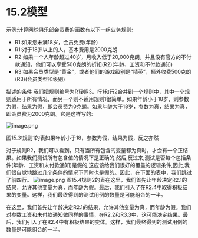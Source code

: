 # 15.2模型

示例:计算网球俱乐部会员费的函数有以下一组业务规则:
- R1:如果您未满18岁，会员免费(年龄)
- R1:对于18岁以上的人，基本费用是2000克朗
- R2:如果一个人年龄超过40岁，月收入低于20,000克朗，并且没有官方的不付款通知，他们可以享受500克朗的折扣(R2)(年龄、工资和不付款通知)
- R3:如果会员类型是“黄金”，或者他们的游戏级别是“精英”，额外收费500克朗(R3)(会员类型和级别)

描述的条件
我们把规则编号为R1到R3。行1和行2合并到一个规则中，其中一个规则适用于所有情况，而另一个则不适用规则1很简单。如果年龄小于18岁，则参数为假，结果为假，即会员费为0克朗。如果年龄大于18岁，参数为真，结果为真，即会员费为2000克朗。它是这样写的:

![image.png](https://static.aiwriter.net/oG3nbKxibYYPA3NySvuJdo/6YX6xUCHUK7sKqkj9rAMv8/nUBN6kZTmdncNk8FGV1tvF)

图15.3:规则1的表如果年龄小于18，参数为假，结果为假，反之亦然

对于规则R2，我们可以看到，只有当所有包含的变量都为真时，才会有一个正结果。如果我们测试所有包含值的情况下是正确的,然后,反过来,测试是否每个包括条件(年龄、工资和未付款通知)是假的,这应该给我们很好的覆盖的逻辑条件,因此,我们很自觉地跳过几个条件的情况下同时也是假的。因此，在下面的表中，我们跳过了前四行。
![image.png](https://static.aiwriter.net/oG3nbKxibYYPA3NySvuJdo/6YX6xUCHUK7sKqkj9rAMv8/n4Vws5SgJJupmpNGu1QqDx)
图15.4规则2的表在这里，我们首先让年龄决定R2.1的结果，允许其他变量为真，而年龄为假。最后，我们引入了在R2.4中取得积极结果的变量。这样，我们最终得到的测试用例的数量是可能组合的一半。

在这里，我们首先让年龄决定R2.1的结果，允许其他变量为真，而年龄为假。我们对参数工资和未付款通知做同样的事情，在R2.2和R3.3中，这可能决定结果。最后，我们引入了在R2.4中有积极结果的变体。这样，我们最终得到的测试用例的数量是可能组合的一半。